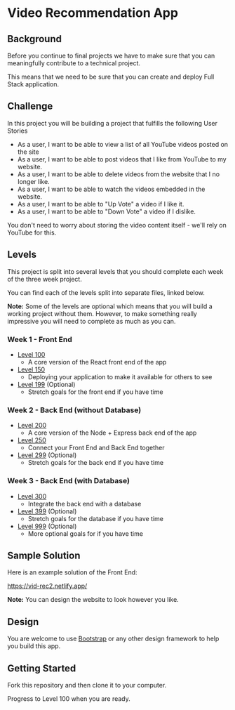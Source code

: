 # Video Recommendation App

## Background

Before you continue to final projects we have to make sure that you can meaningfully contribute to a technical project.

This means that we need to be sure that you can create and deploy Full Stack application.

## Challenge

In this project you will be building a project that fulfills the following User Stories

- As a user, I want to be able to view a list of all YouTube videos posted on the site
- As a user, I want to be able to post videos that I like from YouTube to my website.
- As a user, I want to be able to delete videos from the website that I no longer like.
- As a user, I want to be able to watch the videos embedded in the website.
- As a user, I want to be able to "Up Vote" a video if I like it.
- As a user, I want to be able to "Down Vote" a video if I dislike.

You don't need to worry about storing the video content itself - we'll rely on YouTube for this.

## Levels

This project is split into several levels that you should complete each week of the three week project.

You can find each of the levels split into separate files, linked below.

**Note:** Some of the levels are optional which means that you will build a working project without them. However, to make something really impressive you will need to complete as much as you can.

### Week 1 - Front End

- [Level 100](./exercises/100.md)
  - A core version of the React front end of the app
- [Level 150](./exercises/150.md)
  - Deploying your application to make it available for others to see
- [Level 199](./exercises/199.md) (Optional)
  - Stretch goals for the front end if you have time

### Week 2 - Back End (without Database)

- [Level 200](./exercises/200.md)
  - A core version of the Node + Express back end of the app
- [Level 250](./exercises/250.md)
  - Connect your Front End and Back End together
- [Level 299](./exercises/299.md) (Optional)
  - Stretch goals for the back end if you have time

### Week 3 - Back End (with Database)

- [Level 300](./exercises/300.md)
  - Integrate the back end with a database
- [Level 399](./exercises/399.md) (Optional)
  - Stretch goals for the database if you have time
- [Level 999](./exercises/999.md) (Optional)
  - More optional goals for if you have time

## Sample Solution

Here is an example solution of the Front End:

https://vid-rec2.netlify.app/

**Note:** You can design the website to look however you like.

## Design

You are welcome to use [Bootstrap](https://getbootstrap.com/docs/4.0/getting-started/introduction/) or any other design framework to help you build this app.

## Getting Started

Fork this repository and then clone it to your computer.

Progress to Level 100 when you are ready.
